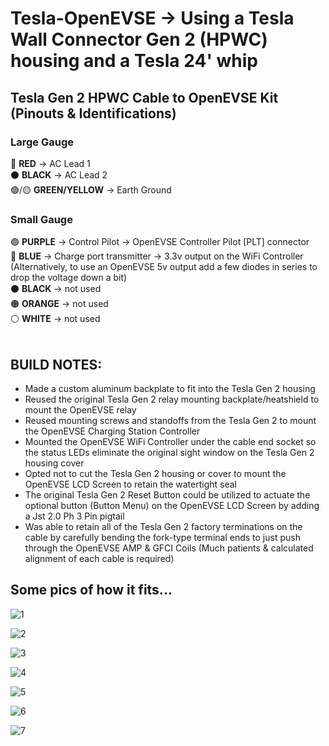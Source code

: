 # Tesla-OpenEVSE → Using a Tesla Wall Connector Gen 2 (HPWC) housing and a Tesla 24' whip

## Tesla Gen 2 HPWC Cable to OpenEVSE Kit (Pinouts & Identifications)

### Large Gauge
🔴	**RED** → AC Lead 1</br>
⚫	**BLACK** → AC Lead 2</br>
🟢/🟡	**GREEN/YELLOW** → Earth Ground</br>

### Small Gauge
🟣	**PURPLE** → Control Pilot → OpenEVSE Controller Pilot [PLT] connector</br>
🔵	**BLUE** → Charge port transmitter → 3.3v output on the WiFi Controller (Alternatively, to use an OpenEVSE 5v output add a few diodes in series to drop the voltage down a bit)</br>
⚫	**BLACK** → not used</br>
🟠	**ORANGE** → not used</br>
⚪	**WHITE** → not used</br></br>

## BUILD NOTES:
- Made a custom aluminum backplate to fit into the Tesla Gen 2 housing
- Reused the original Tesla Gen 2 relay mounting backplate/heatshield to mount the OpenEVSE relay
- Reused mounting screws and standoffs from the Tesla Gen 2 to mount the OpenEVSE Charging Station Controller
- Mounted the OpenEVSE WiFi Controller under the cable end socket so the status LEDs eliminate the original sight window on the Tesla Gen 2 housing cover
- Opted not to cut the Tesla Gen 2 housing or cover to mount the OpenEVSE LCD Screen to retain the watertight seal
- The original Tesla Gen 2 Reset Button could be utilized to actuate the optional button (Button Menu) on the OpenEVSE LCD Screen by adding a Jst 2.0 Ph 3 Pin pigtail
- Was able to retain all of the Tesla Gen 2 factory terminations on the cable by carefully bending the fork-type terminal ends to just push through the OpenEVSE AMP & GFCI Coils (Much patients & calculated alignment of each cable is required)</br>

## Some pics of how it fits...

![1](https://user-images.githubusercontent.com/78761379/220809885-8755c537-41ca-4bbf-84e0-f65cdb705790.jpg)

![2](https://user-images.githubusercontent.com/78761379/220809891-e8948dd8-8e3c-4fee-b2be-7fe258a3ec45.jpg)

![3](https://user-images.githubusercontent.com/78761379/220809914-df606c77-bd1f-4711-9326-fb588198e445.jpg)

![4](https://user-images.githubusercontent.com/78761379/220809925-77ddbbc0-af15-4abf-aa4a-81643d72ab00.jpg)

![5](https://user-images.githubusercontent.com/78761379/220809930-6aab4508-73e1-453d-9008-731c9a6a6cd8.jpg)

![6](https://user-images.githubusercontent.com/78761379/220809934-140cf16b-8b8a-4193-b984-307feeb4c8dd.jpg)

![7](https://user-images.githubusercontent.com/78761379/220809939-24bd9d5e-cab3-4de0-b68d-6f172daa7798.jpg)
